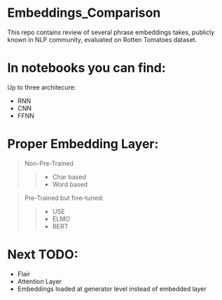 # Embeddings_Comparison
This repo contains review of several phrase embeddings takes, publicly known in NLP community, evaluated on Rotten Tomatoes dataset.

# In notebooks you can find:
Up to three architecure:
- RNN
- CNN
- FFNN

# Proper Embedding Layer:
>Non-Pre-Trained
>> - Char based
>> - Word based

>Pre-Trained but fine-tuned:
>> - USE
>> - ELMO
>> - BERT

# Next TODO:
 - Flair
 - Attention Layer
 - Embeddings loaded at generator level instead of embedded layer
